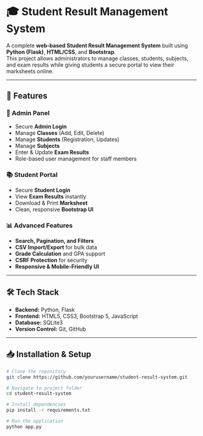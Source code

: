 # 🎓 Student Result Management System

A complete **web-based Student Result Management System** built using **Python (Flask)**, **HTML/CSS**, and **Bootstrap**.  
This project allows administrators to manage classes, students, subjects, and exam results while giving students a secure portal to view their marksheets online.

---

## 🚀 Features

### 🔑 Admin Panel
- Secure **Admin Login**
- Manage **Classes** (Add, Edit, Delete)
- Manage **Students** (Registration, Updates)
- Manage **Subjects**
- Enter & Update **Exam Results**
- Role-based user management for staff members

### 📚 Student Portal
- Secure **Student Login**
- View **Exam Results** instantly
- Download & Print **Marksheet**
- Clean, responsive **Bootstrap UI**

### 📊 Advanced Features
- **Search, Pagination, and Filters**
- **CSV Import/Export** for bulk data
- **Grade Calculation** and GPA support
- **CSRF Protection** for security
- **Responsive & Mobile-Friendly UI**

---

## 🛠️ Tech Stack

- **Backend:** Python, Flask
- **Frontend:** HTML5, CSS3, Bootstrap 5, JavaScript
- **Database:** SQLite3
- **Version Control:** Git, GitHub

---

## 📥 Installation & Setup

```bash
# Clone the repository
git clone https://github.com/yourusername/student-result-system.git

# Navigate to project folder
cd student-result-system

# Install dependencies
pip install -r requirements.txt

# Run the application
python app.py

